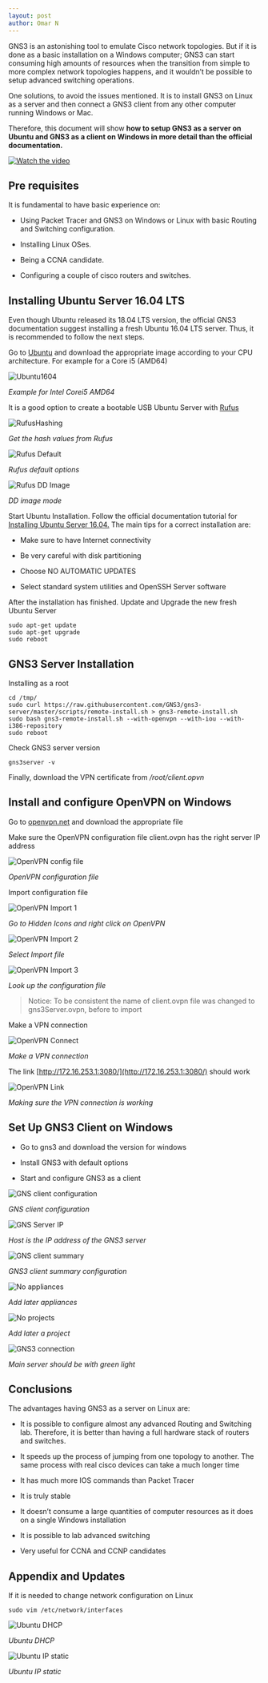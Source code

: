 ```yaml
---
layout: post
author: Omar N
---
```


GNS3 is an astonishing tool to emulate Cisco network topologies. But if it is done as a basic installation on a Windows computer; GNS3 can start consuming high amounts of resources when the transition from simple to more complex network topologies happens, and it wouldn’t be possible to setup advanced switching operations.

One solutions, to avoid the issues mentioned. It is to install GNS3 on Linux as a server and then connect a GNS3 client from any other computer running Windows or Mac.

Therefore, this document will show **how to setup GNS3 as a server on Ubuntu and GNS3 as a client on Windows in more detail than the official documentation.**

[![Watch the video](https://img.youtube.com/vi/4yelKWsP3OQ/hqdefault.jpg)](https://youtu.be/4yelKWsP3OQ)

## Pre requisites

It is fundamental to have basic experience on:

- Using Packet Tracer and GNS3 on Windows or Linux with basic Routing and Switching configuration.

- Installing Linux OSes.

- Being a CCNA candidate.

- Configuring a couple of cisco routers and switches.

## Installing Ubuntu Server 16.04 LTS

Even though Ubuntu released its 18.04 LTS version, the official GNS3 documentation suggest installing a fresh Ubuntu 16.04 LTS server. Thus, it is recommended to follow the next steps.

Go to [Ubuntu](https://releases.ubuntu.com/xenial/) and download the appropriate image according to your CPU architecture. For example for a Core i5 (AMD64)

![Ubuntu1604](/assets/images/2019-08-11-GNS3-as-a-Server-on-Linux/downloadUbuntu_16.04_1024x343.jpg "Download Ubuntu 16.04")

*Example for Intel Corei5 AMD64*

It is a good option to create a bootable USB Ubuntu Server with [Rufus](https://rufus.ie/en/)

![RufusHashing](/assets/images/2019-08-11-GNS3-as-a-Server-on-Linux/Rufus_Hashing_600x908.jpg "Rufus Hashing")

*Get the hash values from Rufus*

![Rufus Default](/assets/images/2019-08-11-GNS3-as-a-Server-on-Linux/Rufus_DefaultOptions_477x785.jpg "Rufus Defaul")

*Rufus default options*

![Rufus DD Image](/assets/images/2019-08-11-GNS3-as-a-Server-on-Linux/Rufus_DD_Image_Mode_612x785.jpg "Rufus DD Image")

*DD image mode*

Start Ubuntu Installation. Follow the official documentation tutorial for [Installing Ubuntu Server 16.04.](https://tutorials.ubuntu.com/tutorial/tutorial-install-ubuntu-server-1604#0) The main tips for a correct installation are:

- Make sure to have Internet connectivity

- Be very careful with disk partitioning

- Choose NO AUTOMATIC UPDATES

- Select standard system utilities and OpenSSH Server software

After the installation has finished. Update and Upgrade the new fresh Ubuntu Server

```
sudo apt-get update
sudo apt-get upgrade
sudo reboot
```

## GNS3 Server Installation

Installing as a root

```
cd /tmp/
sudo curl https://raw.githubusercontent.com/GNS3/gns3-server/master/scripts/remote-install.sh > gns3-remote-install.sh
sudo bash gns3-remote-install.sh --with-openvpn --with-iou --with-i386-repository
sudo reboot
```

Check GNS3 server version

```
gns3server -v
```
Finally, download the VPN certificate from */root/client.opvn*

## Install and configure OpenVPN on Windows

Go to [openvpn.net](https://openvpn.net/community-downloads/) and download the appropriate file

Make sure the OpenVPN configuration file client.ovpn has the right server IP address

![OpenVPN config file](/assets/images/2019-08-11-GNS3-as-a-Server-on-Linux/openVPN_configFile_400x267.jpg "OpenVPN config file")

*OpenVPN configuration file*

Import configuration file

![OpenVPN Import 1](/assets/images/2019-08-11-GNS3-as-a-Server-on-Linux/openVPN_import01_183x170.jpg "OpenVPN Import")

*Go to Hidden Icons and right click on OpenVPN*

![OpenVPN Import 2](/assets/images/2019-08-11-GNS3-as-a-Server-on-Linux/openVPN_import02_234x171.jpg "OpenVPN Import")

*Select Import file*


![OpenVPN Import 3](/assets/images/2019-08-11-GNS3-as-a-Server-on-Linux/openVPN_import03_619x363.jpg "OpenVPN Import")

*Look up the configuration file*

> Notice: To be consistent the name of client.ovpn file was changed to gns3Server.ovpn, before to import

Make a VPN connection


![OpenVPN Connect](/assets/images/2019-08-11-GNS3-as-a-Server-on-Linux/openVPN_connect_325x365.jpg "OpenVPN Connect")

*Make a VPN connection*

The link [http://172.16.253.1:3080/](http://172.16.253.1:3080/) should work

![OpenVPN Link](/assets/images/2019-08-11-GNS3-as-a-Server-on-Linux/openVPN_link_631x373.jpg "OpenVPN Link")

*Making sure the VPN connection is working*

## Set Up GNS3 Client on Windows

- Go to gns3 and download the version for windows

- Install GNS3 with default options

- Start and configure GNS3 as a client

![GNS client configuration](/assets/images/2019-08-11-GNS3-as-a-Server-on-Linux/GNS3client01_801x692.jpg "GNS client configuration")

*GNS client configuration*

![GNS Server IP](/assets/images/2019-08-11-GNS3-as-a-Server-on-Linux/GNS3client02_802x688.jpg "GNS Server IP")

*Host is the IP address of the GNS3 server*

![GNS client summary](/assets/images/2019-08-11-GNS3-as-a-Server-on-Linux/GNS3client03_805x691.jpg "GNS client summary")

*GNS3 client summary configuration*

![No appliances](/assets/images/2019-08-11-GNS3-as-a-Server-on-Linux/GNS3client04.jpg "No appliances")

*Add later appliances*

![No projects](/assets/images/2019-08-11-GNS3-as-a-Server-on-Linux/GNS3client05.jpg "No projects")

*Add later a project*

![GNS3 connection](/assets/images/2019-08-11-GNS3-as-a-Server-on-Linux/GNS3client06_300x229.jpg "GNS3 connection")

*Main server should be with green light*

## Conclusions

The advantages having GNS3 as a server on Linux are:

- It is possible to configure almost any advanced Routing and Switching lab. Therefore, it is better than having a full hardware stack of routers and switches.

- It speeds up the process of jumping from one topology to another. The same process with real cisco devices can take a much longer time

- It has much more IOS commands than Packet Tracer

- It is truly stable

- It doesn’t consume a large quantities of computer resources as it does on a single Windows installation

- It is possible to lab advanced switching

- Very useful for CCNA and CCNP candidates

## Appendix and Updates

If it is needed to change network configuration on Linux

```
sudo vim /etc/network/interfaces

```

![Ubuntu DHCP](/assets/images/2019-08-11-GNS3-as-a-Server-on-Linux/UbuntuNetworkDHCP.jpg "Ubuntu DHCP")

*Ubuntu DHCP*

![Ubuntu IP static](/assets/images/2019-08-11-GNS3-as-a-Server-on-Linux/UbuntuNetworkStatic.jpg "Ubuntu IP static")

*Ubuntu IP static*
